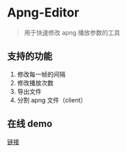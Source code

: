# Apng-Editor

> 用于快速修改 apng 播放参数的工具

## 支持的功能

1. 修改每一帧的间隔
2. 修改播放次数
3. 导出文件
4. 分割 apng 文件（client）

## 在线 demo

[链接](https://lastnigtic.cn/static-pages/apng-editor/)
